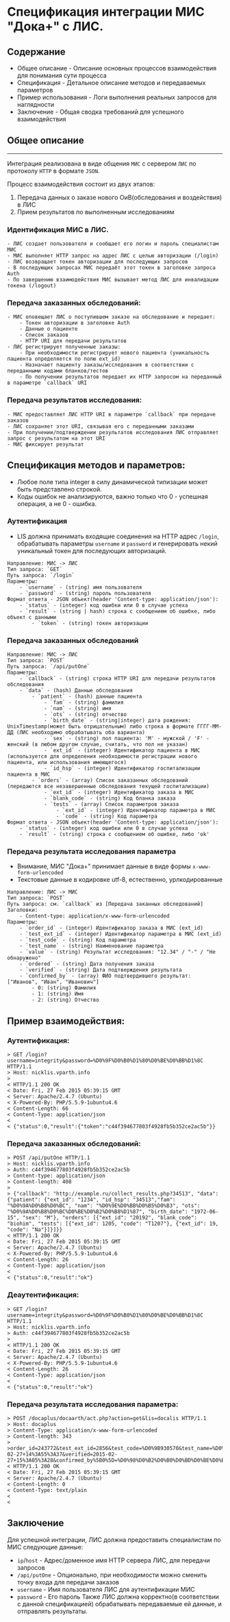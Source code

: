 # Спецификация интеграции МИС "Дока+" с ЛИС.
## Содержание
 * Общее описание - Описание основных процессов взаимодействия для понимания сути процесса
 * Спецификация - Детальное описание методов и передаваемых параметров
 * Пример использования - Логи выполнения реальных запросов для наглядности
 * Заключение - Общая сводка требований для успешного взаимодействия

## Общее описание
--------------
Интеграция реализована в виде общения `МИС` с сервером `ЛИС` по протоколу `HTTP` в формате `JSON`.

Процесс взаимодействия состоит из двух этапов:
 1. Передача данных о заказе нового ОиВ(обследования и воздействия) в ЛИС
 2. Прием результатов по выполненным исследованиям

### Идентификация МИС в ЛИС.
    - ЛИС создает пользователя и сообщает его логин и пароль специалистам МИС
    - МИС выполняет HTTP запрос на адрес ЛИС с целью авторизации (/login)
    - ЛИС возвращает токен авторизации для последующих запросов
    - В последующих запросах МИС передаёт этот токен в заголовке запроса Auth
    - По завершению взаимодействия МИС вызывает метод ЛИС для инвалидации токена (/logout)

### Передача заказанных обследований:
    - МИС оповещает ЛИС о поступившем заказе на обследование и передает:
        - Токен авторизации в заголовке Auth
        - Данные о пациенте
        - Список заказов
        - HTTP URI для передачи результатов
    - ЛИС регистрирует полученные заказы:
        - При необходимости регистрирует нового пациента (уникальность пациента определяется по полю ext_id)
        - Назначает пациенту заказы/исследования в соответствии с переданными кодами бланков/тестов
        - По получении результатов передает их HTTP запросом на переданный в параметре `callback` URI

### Передача результатов исследования:
    - МИС предоставляет ЛИС HTTP URI в параметре `callback` при передаче заказов
    - ЛИС сохраняет этот URI, связывая его с переданными заказами
    - При получении/подтверждении результатов исследования ЛИС отправляет запрос с результатом на этот URI
    - МИС фиксирует результат


## Спецификация методов и параметров:

* Любое поле типа integer в силу динамической типизации может быть представлено строкой.
* Коды ошибок не анализируются, важно только что 0 - успешная операция, а не 0 - ошибка.

### Аутентификация
* LIS должна принимать входящие соединения на HTTP адрес `/login`, обрабатывать параметры `username` и `password` и генерировать некий уникальный токен для последующих авторизаций.
```
Направление: МИС -> ЛИС
Тип запроса: `GET`
Путь запроса: `/login`
Параметры: 
    - `username` - (string) имя пользователя
    - `password` - (string) пароль пользователя
Формат ответа - JSON объект(header 'Content-type: application/json'):
    - `status` - (integer) код ошибки или 0 в случае успеха
    - `result` - (string | hash) строка с сообщением об ошибке, либо объект с данными
        - `token` - (string) токен авторизации
```

### Передача заказанных обследований
```
Направление: МИС -> ЛИС
Тип запроса: `POST`
Путь запроса: `/api/putOne`
Параметры:
    - `callback` - (string) строка HTTP URI для передачи результатов обследования
    - `data` - (hash) Данные обследования
        - `patient` - (hash) данные пациента
            - `fam` - (string) фамилия
            - `nam` - (string) имя
            - `ots` - (string) отчество
            - `birth_date` - (string|integer) дата рождения: UnixTimestamp(может быть отрицательным) либо строка в формате ГГГГ-ММ-ДД (ЛИС необходимо обрабатывать оба варианта)
            - `sex` - (string) пол пациента: 'M' - мужской / 'F' - женский (в любом другом случае, считать, что пол не указан)
            - `ext_id` - (integer) Идентификатор пациента в МИС (используется для определения необходимости регистрации нового пациента, или использования имеющегося)
            - `id_hsp` - (integer) Идентификатор госпитализации пациента в МИС
        - `orders` - (array) Список заказанных обследований (передаются все незавершенные обследования текущей госпитализации)
            - `ext_id` - (integer) Идентификатор заказа в МИС
            - `blank_code` - (string) Код бланка заказа
            - `tests` - (array) Список параметров заказа
                - `ext_id` - (integer) Идентификатор параметра в МИС
                - `code` - (string) Код параметра
Формат ответа - JSON объект(header 'Content-type: application/json'):
    - `status` - (integer) код ошибки или 0 в случае успеха
    - `result` - (string) строка с сообщением об ошибке, либо 'ok'
```

### Передача результата исследования параметра
* Внимание, МИС "Дока+" принимает данные в виде формы `x-www-form-urlencoded`
* Текстовые данные в кодировке utf-8, естественно, урлкодированные
```
Направление: ЛИС -> МИС
Тип запроса: `POST`
Путь запроса: см. `callback` из [Передача заканных обследований]
Заголовки:
    - Content-type: application/x-www-form-urlencoded
Параметры:
    - `order_id` - (integer) Идентификатор заказа в МИС (ext_id)
    - `test_ext_id` - (integer) Идентификатор параметра в МИС (ext_id)
    - `test_code` - (string) Код параметра
    - `test_name` - (string) Наименование параметра
    - `value` - (string) Результат исследования: "12.34" / "-" / "Не обнаружено"
    - `ordered` - (string) Дата получения заказа
    - `verified` - (string) Дата подтверждения результата
    - `confirmed_by` - (array) ФИО подтвердившего результат: ["Иванов", "Иван", "Иванович"]
        - 0: (string) Фамилия
        - 1: (string) Имя
        - 2: (string) Отчество
```

## Пример взаимодействия:

### Аутентификация:
```
> GET /login?username=integrity&password=%D0%9F%D0%B0%D1%80%D0%BE%D0%BB%D1%8C HTTP/1.1
> Host: nicklis.vparth.info
>
< HTTP/1.1 200 OK
< Date: Fri, 27 Feb 2015 05:39:15 GMT
< Server: Apache/2.4.7 (Ubuntu)
< X-Powered-By: PHP/5.5.9-1ubuntu4.6
< Content-Length: 66
< Content-Type: application/json
<
< {"status":0,"result":{"token":"c44f394677803f4928fb5b352ce2ac5b"}}
```

### Передача заказанных обследований:
```
> POST /api/putOne HTTP/1.1
> Host: nicklis.vparth.info
> Auth: c44f394677803f4928fb5b352ce2ac5b
> Content-type: application/json
> Content-length: 408
> 
> {"callback": "http://example.ru/collect_results.php?34513", "data": {"patient": {"ext_id": "1234", "id_hsp": "34513","fam": "%D0%9A%D0%B8%D0%BC", "nam": "%D0%9E%D0%BB%D0%B5%D0%B3", "ots": "%D0%9A%D0%B8%D0%BC%D0%BE%D0%B2%D0%B8%D1%87", "birth_date": "1972-06-15", "sex": "M"}, "orders": [{"ext_id": "20192", "blank_code": "biohim", "tests": [{"ext_id": 1205, "code": "T1207"}, {"ext_id": 19, "code": "Na"}]}]}}
< HTTP/1.1 200 OK
< Date: Fri, 27 Feb 2015 05:39:15 GMT
< Server: Apache/2.4.7 (Ubuntu)
< X-Powered-By: PHP/5.5.9-1ubuntu4.6
< Content-Length: 26
< Content-Type: application/json
<
< {"status":0,"result":"ok"}
```

### Деаутентификация:
```
> GET /login?username=integrity&password=%D0%9F%D0%B0%D1%80%D0%BE%D0%BB%D1%8C HTTP/1.1
> Host: nicklis.vparth.info
> Auth: c44f394677803f4928fb5b352ce2ac5b
>
< HTTP/1.1 200 OK
< Date: Fri, 27 Feb 2015 05:39:15 GMT
< Server: Apache/2.4.7 (Ubuntu)
< X-Powered-By: PHP/5.5.9-1ubuntu4.6
< Content-Length: 26
< Content-Type: application/json
<
< {"status":0,"result":"ok"}
```

### Передача результата исследования параметра:
```
> POST /docaplus/docaarth/act.php?action=get&lis=docalis HTTP/1.1
> Host: docaplus
> Content-Type: application/x-www-form-urlencoded
> Content-length: 343
>
>order_id=243772&test_ext_id=2856&test_code=%D0%9B930570&test_name=%D0%A1%D0%B0%D1%85%D0%B0%D1%80&value=1.15&ordered=2015-02-27+14%3A55%3A37&verified=2015-02-27+15%3A05%3A28&confirmed_by%5B0%5D=%D0%98%D0%B2%D0%B0%D0%BD%D0%BE%D0%B2&confirmed_by%5B1%5D=%D0%98%D0%B2%D0%B0%D0%BD&confirmed_by%5B2%5D=%D0%98%D0%B2%D0%B0%D0%BD%D0%BE%D0%B2%D0%B8%D1%87
< HTTP/1.1 200 OK
< Date: Fri, 27 Feb 2015 05:39:15 GMT
< Server: Apache/2.4.7 (Ubuntu)
< Content-Length: 0
< Content-Type: text/plain
<
< 
```

## Заключение
Для успешной интеграции, ЛИС должна предоставить специалистам по МИС следующие данные:
 - `ip`/`host` - Адрес/доменное имя HTTP сервера ЛИС, для передачи запросов
 - `/api/putOne` - Опционально, при необходимости можно сменить точку входа для передачи заказов
 - `username` - Имя пользователя ЛИС для аутентификации МИС
 - `password` - Его пароль
Также ЛИС должна корректно(в соответствии с данной спецификацией) обрабатывать передаваемые ей данные, и отправлять результаты.
